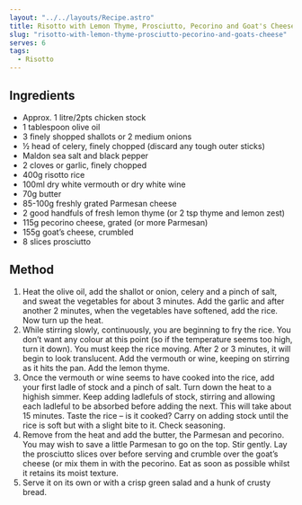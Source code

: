 ```yaml
---
layout: "../../layouts/Recipe.astro"
title: Risotto with Lemon Thyme, Prosciutto, Pecorino and Goat's Cheese
slug: "risotto-with-lemon-thyme-prosciutto-pecorino-and-goats-cheese"
serves: 6
tags:
  - Risotto
---
```


## Ingredients

- Approx. 1 litre/2pts chicken stock
- 1 tablespoon olive oil
- 3 finely shopped shallots or 2 medium onions
- ½ head of celery, finely chopped (discard any tough outer sticks)
- Maldon sea salt and black pepper
- 2 cloves or garlic, finely chopped
- 400g risotto rice
- 100ml dry white vermouth or dry white wine
- 70g butter
- 85-100g freshly grated Parmesan cheese
- 2 good handfuls of fresh lemon thyme (or 2 tsp thyme and lemon zest)
- 115g pecorino cheese, grated (or more Parmesan)
- 155g goat’s cheese, crumbled
- 8 slices prosciutto

## Method

1. Heat the olive oil, add the shallot or onion, celery and a pinch of salt, and sweat the vegetables for about 3 minutes. Add the garlic and after another 2 minutes, when the vegetables have softened, add the rice. Now turn up the heat.
1. While stirring slowly, continuously, you are beginning to fry the rice. You don’t want any colour at this point (so if the temperature seems too high, turn it down). You must keep the rice moving. After 2 or 3 minutes, it will begin to look translucent. Add the vermouth or wine, keeping on stirring as it hits the pan. Add the lemon thyme.
1. Once the vermouth or wine seems to have cooked into the rice, add your first ladle of stock and a pinch of salt. Turn down the heat to a highish simmer. Keep adding ladlefuls of stock, stirring and allowing each ladleful to be absorbed before adding the next. This will take about 15 minutes. Taste the rice – is it cooked? Carry on adding stock until the rice is soft but with a slight bite to it. Check seasoning.
1. Remove from the heat and add the butter, the Parmesan and pecorino. You may wish to save a little Parmesan to go on the top. Stir gently. Lay the prosciutto slices over before serving and crumble over the goat’s cheese (or mix them in with the pecorino. Eat as soon as possible whilst it retains its moist texture.
1. Serve it on its own or with a crisp green salad and a hunk of crusty bread.